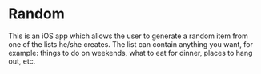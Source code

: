 # Random
This is an iOS app which allows the user to generate a random item from one of the lists he/she creates.
The list can contain anything you want, for example: things to do on weekends, what to eat for dinner, places to hang out, etc.
